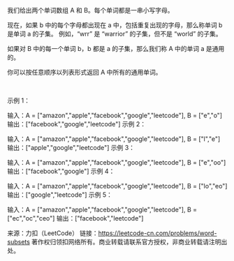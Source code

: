 我们给出两个单词数组 A 和 B。每个单词都是一串小写字母。

现在，如果 b 中的每个字母都出现在 a 中，包括重复出现的字母，那么称单词 b 是单词 a 的子集。 例如，“wrr” 是 “warrior” 的子集，但不是 “world” 的子集。

如果对 B 中的每一个单词 b，b 都是 a 的子集，那么我们称 A 中的单词 a 是通用的。

你可以按任意顺序以列表形式返回 A 中所有的通用单词。

 

示例 1：

输入：A = ["amazon","apple","facebook","google","leetcode"], B = ["e","o"]
输出：["facebook","google","leetcode"]
示例 2：

输入：A = ["amazon","apple","facebook","google","leetcode"], B = ["l","e"]
输出：["apple","google","leetcode"]
示例 3：

输入：A = ["amazon","apple","facebook","google","leetcode"], B = ["e","oo"]
输出：["facebook","google"]
示例 4：

输入：A = ["amazon","apple","facebook","google","leetcode"], B = ["lo","eo"]
输出：["google","leetcode"]
示例 5：

输入：A = ["amazon","apple","facebook","google","leetcode"], B = ["ec","oc","ceo"]
输出：["facebook","leetcode"]

来源：力扣（LeetCode）
链接：https://leetcode-cn.com/problems/word-subsets
著作权归领扣网络所有。商业转载请联系官方授权，非商业转载请注明出处。